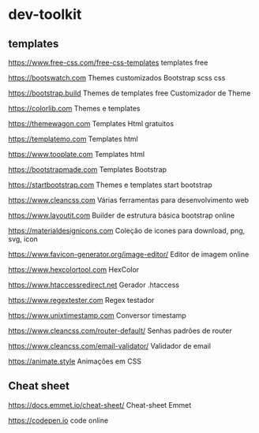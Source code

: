 # dev-toolkit

## templates
https://www.free-css.com/free-css-templates
templates free

https://bootswatch.com
Themes customizados Bootstrap scss css

https://bootstrap.build
Themes de templates free
Customizador de Theme

https://colorlib.com
Themes e templates

https://themewagon.com
Templates Html gratuitos

https://templatemo.com
Templates html

https://www.tooplate.com
Templates html

https://bootstrapmade.com
Templates Bootstrap

https://startbootstrap.com
Themes e templates start bootstrap 

https://www.cleancss.com
Várias ferramentas para desenvolvimento web

https://www.layoutit.com
Builder de estrutura básica bootstrap online

https://materialdesignicons.com
Coleção de icones para download, png, svg, icon

https://www.favicon-generator.org/image-editor/
Editor de imagem online

https://www.hexcolortool.com
HexColor

https://www.htaccessredirect.net
Gerador .htaccess

https://www.regextester.com
Regex testador

https://www.unixtimestamp.com
Conversor timestamp

https://www.cleancss.com/router-default/
Senhas padrões de router

https://www.cleancss.com/email-validator/
Validador de email

https://animate.style
Animações em CSS

## Cheat sheet
https://docs.emmet.io/cheat-sheet/
Cheat-sheet Emmet

https://codepen.io
code online

